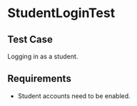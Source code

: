 # StudentLoginTest <Badge text="test" vertical="middle" />

## Test Case
Logging in as a student.

## Requirements
* Student accounts need to be enabled.

